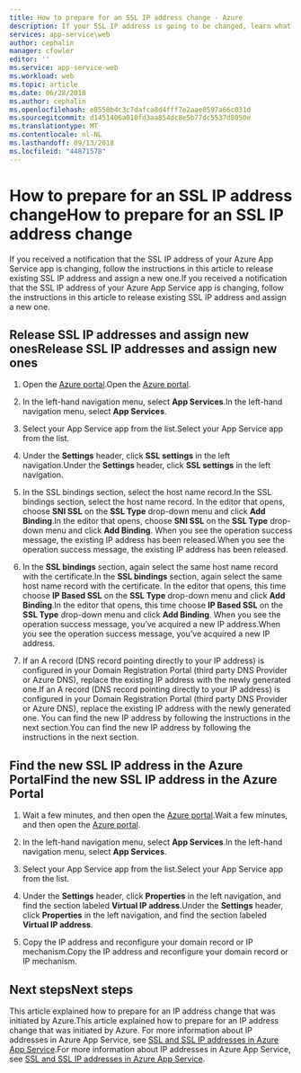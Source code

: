 ```yaml
---
title: How to prepare for an SSL IP address change - Azure
description: If your SSL IP address is going to be changed, learn what to do so that your app continues to work after the change.
services: app-service\web
author: cephalin
manager: cfowler
editor: ''
ms.service: app-service-web
ms.workload: web
ms.topic: article
ms.date: 06/28/2018
ms.author: cephalin
ms.openlocfilehash: e8558b4c3c7dafca8d4fff7e2aae0597a66c031d
ms.sourcegitcommit: d1451406a010fd3aa854dc8e5b77dc5537d8050e
ms.translationtype: MT
ms.contentlocale: nl-NL
ms.lasthandoff: 09/13/2018
ms.locfileid: "44871578"
---
```

# <a name="how-to-prepare-for-an-ssl-ip-address-change"></a><span data-ttu-id="70291-103">How to prepare for an SSL IP address change</span><span class="sxs-lookup"><span data-stu-id="70291-103">How to prepare for an SSL IP address change</span></span>

<span data-ttu-id="70291-104">If you received a notification that the SSL IP address of your Azure App Service app is changing, follow the instructions in this article to release existing SSL IP address and assign a new one.</span><span class="sxs-lookup"><span data-stu-id="70291-104">If you received a notification that the SSL IP address of your Azure App Service app is changing, follow the instructions in this article to release existing SSL IP address and assign a new one.</span></span>

## <a name="release-ssl-ip-addresses-and-assign-new-ones"></a><span data-ttu-id="70291-105">Release SSL IP addresses and assign new ones</span><span class="sxs-lookup"><span data-stu-id="70291-105">Release SSL IP addresses and assign new ones</span></span>

1.  <span data-ttu-id="70291-106">Open the [Azure portal](https://portal.azure.com).</span><span class="sxs-lookup"><span data-stu-id="70291-106">Open the [Azure portal](https://portal.azure.com).</span></span>

2.  <span data-ttu-id="70291-107">In the left-hand navigation menu, select **App Services**.</span><span class="sxs-lookup"><span data-stu-id="70291-107">In the left-hand navigation menu, select **App Services**.</span></span>

3.  <span data-ttu-id="70291-108">Select your App Service app from the list.</span><span class="sxs-lookup"><span data-stu-id="70291-108">Select your App Service app from the list.</span></span>

4.  <span data-ttu-id="70291-109">Under the **Settings** header, click **SSL settings** in the left navigation.</span><span class="sxs-lookup"><span data-stu-id="70291-109">Under the **Settings** header, click **SSL settings** in the left navigation.</span></span>

5. <span data-ttu-id="70291-110">In the SSL bindings section, select the host name record.</span><span class="sxs-lookup"><span data-stu-id="70291-110">In the SSL bindings section, select the host name record.</span></span> <span data-ttu-id="70291-111">In the editor that opens, choose **SNI SSL** on the **SSL Type** drop-down menu and click **Add Binding**.</span><span class="sxs-lookup"><span data-stu-id="70291-111">In the editor that opens, choose **SNI SSL** on the **SSL Type** drop-down menu and click **Add Binding**.</span></span> <span data-ttu-id="70291-112">When you see the operation success message, the existing IP address has been released.</span><span class="sxs-lookup"><span data-stu-id="70291-112">When you see the operation success message, the existing IP address has been released.</span></span>

6.  <span data-ttu-id="70291-113">In the **SSL bindings** section, again select the same host name record with the certificate.</span><span class="sxs-lookup"><span data-stu-id="70291-113">In the **SSL bindings** section, again select the same host name record with the certificate.</span></span> <span data-ttu-id="70291-114">In the editor that opens, this time choose **IP Based SSL** on the **SSL Type** drop-down menu and click **Add Binding**.</span><span class="sxs-lookup"><span data-stu-id="70291-114">In the editor that opens, this time choose **IP Based SSL** on the **SSL Type** drop-down menu and click **Add Binding**.</span></span> <span data-ttu-id="70291-115">When you see the operation success message, you’ve acquired a new IP address.</span><span class="sxs-lookup"><span data-stu-id="70291-115">When you see the operation success message, you’ve acquired a new IP address.</span></span>

7.  <span data-ttu-id="70291-116">If an A record (DNS record pointing directly to your IP address) is configured in your Domain Registration Portal (third party DNS Provider or Azure DNS), replace the existing IP address with the newly generated one.</span><span class="sxs-lookup"><span data-stu-id="70291-116">If an A record (DNS record pointing directly to your IP address) is configured in your Domain Registration Portal (third party DNS Provider or Azure DNS), replace the existing IP address with the newly generated one.</span></span> <span data-ttu-id="70291-117">You can find the new IP address by following the instructions in the next section.</span><span class="sxs-lookup"><span data-stu-id="70291-117">You can find the new IP address by following the instructions in the next section.</span></span>

## <a name="find-the-new-ssl-ip-address-in-the-azure-portal"></a><span data-ttu-id="70291-118">Find the new SSL IP address in the Azure Portal</span><span class="sxs-lookup"><span data-stu-id="70291-118">Find the new SSL IP address in the Azure Portal</span></span>

1.  <span data-ttu-id="70291-119">Wait a few minutes, and then open the [Azure portal](https://portal.azure.com).</span><span class="sxs-lookup"><span data-stu-id="70291-119">Wait a few minutes, and then open the [Azure portal](https://portal.azure.com).</span></span>

2.  <span data-ttu-id="70291-120">In the left-hand navigation menu, select **App Services**.</span><span class="sxs-lookup"><span data-stu-id="70291-120">In the left-hand navigation menu, select **App Services**.</span></span>

3.  <span data-ttu-id="70291-121">Select your App Service app from the list.</span><span class="sxs-lookup"><span data-stu-id="70291-121">Select your App Service app from the list.</span></span>

4.  <span data-ttu-id="70291-122">Under the **Settings** header, click **Properties** in the left navigation, and find the section labeled **Virtual IP address**.</span><span class="sxs-lookup"><span data-stu-id="70291-122">Under the **Settings** header, click **Properties** in the left navigation, and find the section labeled **Virtual IP address**.</span></span>

5. <span data-ttu-id="70291-123">Copy the IP address and reconfigure your domain record or IP mechanism.</span><span class="sxs-lookup"><span data-stu-id="70291-123">Copy the IP address and reconfigure your domain record or IP mechanism.</span></span>

## <a name="next-steps"></a><span data-ttu-id="70291-124">Next steps</span><span class="sxs-lookup"><span data-stu-id="70291-124">Next steps</span></span>

<span data-ttu-id="70291-125">This article explained how to prepare for an IP address change that was initiated by Azure.</span><span class="sxs-lookup"><span data-stu-id="70291-125">This article explained how to prepare for an IP address change that was initiated by Azure.</span></span> <span data-ttu-id="70291-126">For more information about IP addresses in Azure App Service, see [SSL and SSL IP addresses in Azure App Service](app-service-ip-addresses.md).</span><span class="sxs-lookup"><span data-stu-id="70291-126">For more information about IP addresses in Azure App Service, see [SSL and SSL IP addresses in Azure App Service](app-service-ip-addresses.md).</span></span>
